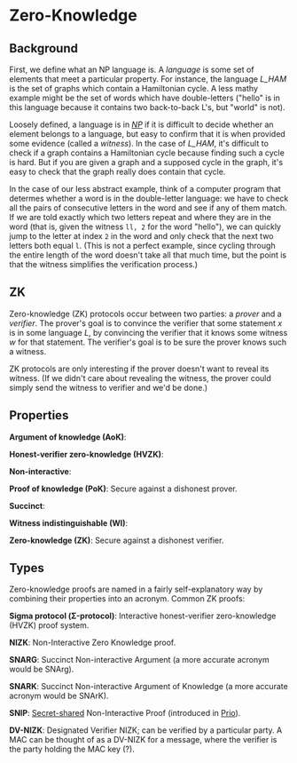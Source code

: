 # Zero-Knowledge

## Background

First, we define what an NP language is. A _language_ is some set of elements that meet a particular property. For instance, the language _L\_HAM_ is the set of graphs which contain a Hamiltonian cycle. A less mathy example might be the set of words which have double-letters ("hello" is in this language because it contains two back-to-back L's, but "world" is not).

Loosely defined, a language is in _[NP](https://en.wikipedia.org/wiki/NP_(complexity))_ if it is difficult to decide whether an element belongs to a language, but easy to confirm that it is when provided some evidence (called a _witness_). In the case of _L\_HAM_, it's difficult to check if a graph contains a Hamiltonian cycle because finding such a cycle is hard. But if you are given a graph and a supposed cycle in the graph, it's easy to check that the graph really does contain that cycle. 

In the case of our less abstract example, think of a computer program that determes whether a word is in the double-letter language: we have to check all the pairs of consecutive letters in the word and see if any of them match. If we are told exactly which two letters repeat and where they are in the word (that is, given the witness `ll, 2` for the word "hello"), we can quickly jump to the letter at index `2` in the word and only check that the next two letters both equal `l`. (This is not a perfect example, since cycling through the entire length of the word doesn't take all that much time, but the point is that the witness simplifies the verification process.)

## ZK 

Zero-knowledge (ZK) protocols occur between two parties: a _prover_ and a _verifier_. The prover's goal is to convince the verifier that some statement _x_ is in some language _L_, by convincing the verifier that it knows some witness _w_ for that statement. The verifier's goal is to be sure the prover knows such a witness.

ZK protocols are only interesting if the prover doesn't want to reveal its witness. (If we didn't care about revealing the witness, the prover could simply send the witness to verifier and we'd be done.)

## Properties

**Argument of knowledge (AoK)**: 

**Honest-verifier zero-knowledge (HVZK)**:

**Non-interactive**:

**Proof of knowledge (PoK)**: Secure against a dishonest prover.

**Succinct**:

**Witness indistinguishable (WI)**:

**Zero-knowledge (ZK)**: Secure against a dishonest verifier.

## Types

Zero-knowledge proofs are named in a fairly self-explanatory way by combining their properties into an acronym. Common ZK proofs:

**Sigma protocol (&Sigma;-protocol)**: Interactive honest-verifier zero-knowledge (HVZK) proof system.

**NIZK**: Non-Interactive Zero Knowledge proof.

**SNARG**: Succinct Non-interactive Argument (a more accurate acronym would be SNArg).

**SNARK**: Succinct Non-interactive Argument of Knowledge (a more accurate acronym would be SNArK).

**SNIP**: [Secret-shared](./mpc.md#building-blocks) Non-Interactive Proof (introduced in [Prio](https://www.usenix.org/system/files/conference/nsdi17/nsdi17-corrigan-gibbs.pdf)).

**DV-NIZK**: Designated Verifier NIZK; can be verified by a particular party. A MAC can be thought of as a DV-NIZK for a message, where the verifier is the party holding the MAC key (?).

<!-- Insert table? -->